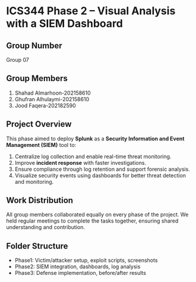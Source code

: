 # ICS344 Phase 2 – Visual Analysis with a SIEM Dashboard

## Group Number
Group 07

## Group Members
1. Shahad Almarhoon-202158610
2. Ghufran Alhulaymi-202158610
3. Jood Faqera-202182590

## Project Overview
This phase aimed to deploy **Splunk** as a **Security Information and Event Management (SIEM)** tool to:  
1. Centralize log collection and enable real-time threat monitoring.  
2. Improve **incident response** with faster investigations.  
3. Ensure compliance through log retention and support forensic analysis.  
4. Visualize security events using dashboards for better threat detection and monitoring.

## Work Distribution
All group members collaborated equally on every phase of the project. We held regular meetings to complete the tasks together, ensuring shared understanding and contribution.

## Folder Structure
- Phase1: Victim/attacker setup, exploit scripts, screenshots
- Phase2: SIEM integration, dashboards, log analysis
- Phase3: Defense implementation, before/after results
